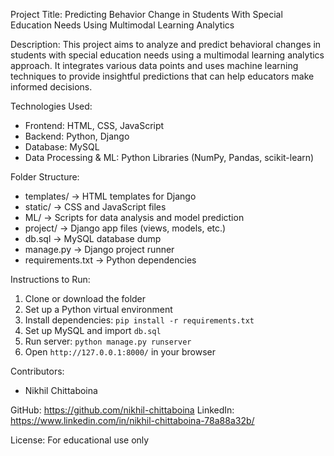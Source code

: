 Project Title: Predicting Behavior Change in Students With Special Education Needs Using Multimodal Learning Analytics

Description:
This project aims to analyze and predict behavioral changes in students with special education needs using a multimodal learning analytics approach. It integrates various data points and uses machine learning techniques to provide insightful predictions that can help educators make informed decisions.

Technologies Used:
- Frontend: HTML, CSS, JavaScript
- Backend: Python, Django
- Database: MySQL
- Data Processing & ML: Python Libraries (NumPy, Pandas, scikit-learn)

Folder Structure:
- templates/         → HTML templates for Django
- static/            → CSS and JavaScript files
- ML/                → Scripts for data analysis and model prediction
- project/           → Django app files (views, models, etc.)
- db.sql             → MySQL database dump
- manage.py          → Django project runner
- requirements.txt   → Python dependencies

Instructions to Run:
1. Clone or download the folder
2. Set up a Python virtual environment
3. Install dependencies: `pip install -r requirements.txt`
4. Set up MySQL and import `db.sql`
5. Run server: `python manage.py runserver`
6. Open `http://127.0.0.1:8000/` in your browser

Contributors:
- Nikhil Chittaboina

GitHub: https://github.com/nikhil-chittaboina 
LinkedIn: https://www.linkedin.com/in/nikhil-chittaboina-78a88a32b/

License: For educational use only
